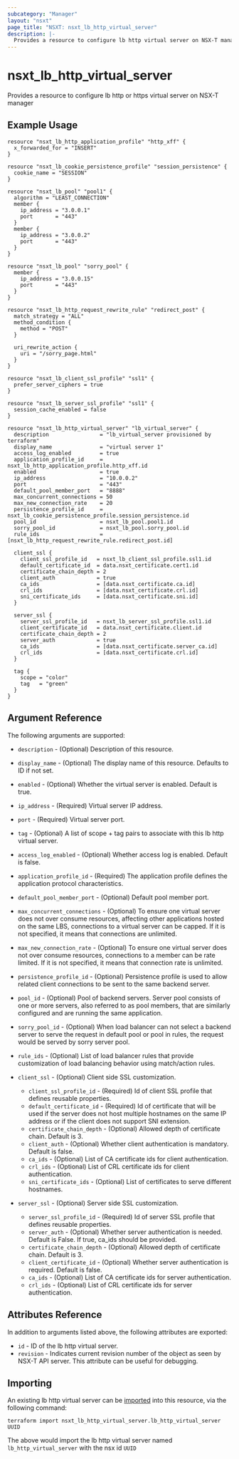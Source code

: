 ```yaml
---
subcategory: "Manager"
layout: "nsxt"
page_title: "NSXT: nsxt_lb_http_virtual_server"
description: |-
  Provides a resource to configure lb http virtual server on NSX-T manager
---
```


# nsxt_lb_http_virtual_server

Provides a resource to configure lb http or https virtual server on NSX-T manager

## Example Usage

```hcl
resource "nsxt_lb_http_application_profile" "http_xff" {
  x_forwarded_for = "INSERT"
}

resource "nsxt_lb_cookie_persistence_profile" "session_persistence" {
  cookie_name = "SESSION"
}

resource "nsxt_lb_pool" "pool1" {
  algorithm = "LEAST_CONNECTION"
  member {
    ip_address = "3.0.0.1"
    port       = "443"
  }
  member {
    ip_address = "3.0.0.2"
    port       = "443"
  }
}

resource "nsxt_lb_pool" "sorry_pool" {
  member {
    ip_address = "3.0.0.15"
    port       = "443"
  }
}

resource "nsxt_lb_http_request_rewrite_rule" "redirect_post" {
  match_strategy = "ALL"
  method_condition {
    method = "POST"
  }

  uri_rewrite_action {
    uri = "/sorry_page.html"
  }
}

resource "nsxt_lb_client_ssl_profile" "ssl1" {
  prefer_server_ciphers = true
}

resource "nsxt_lb_server_ssl_profile" "ssl1" {
  session_cache_enabled = false
}

resource "nsxt_lb_http_virtual_server" "lb_virtual_server" {
  description                = "lb_virtual_server provisioned by terraform"
  display_name               = "virtual server 1"
  access_log_enabled         = true
  application_profile_id     = nsxt_lb_http_application_profile.http_xff.id
  enabled                    = true
  ip_address                 = "10.0.0.2"
  port                       = "443"
  default_pool_member_port   = "8888"
  max_concurrent_connections = 50
  max_new_connection_rate    = 20
  persistence_profile_id     = nsxt_lb_cookie_persistence_profile.session_persistence.id
  pool_id                    = nsxt_lb_pool.pool1.id
  sorry_pool_id              = nsxt_lb_pool.sorry_pool.id
  rule_ids                   = [nsxt_lb_http_request_rewrite_rule.redirect_post.id]

  client_ssl {
    client_ssl_profile_id   = nsxt_lb_client_ssl_profile.ssl1.id
    default_certificate_id  = data.nsxt_certificate.cert1.id
    certificate_chain_depth = 2
    client_auth             = true
    ca_ids                  = [data.nsxt_certificate.ca.id]
    crl_ids                 = [data.nsxt_certificate.crl.id]
    sni_certificate_ids     = [data.nsxt_certificate.sni.id]
  }

  server_ssl {
    server_ssl_profile_id   = nsxt_lb_server_ssl_profile.ssl1.id
    client_certificate_id   = data.nsxt_certificate.client.id
    certificate_chain_depth = 2
    server_auth             = true
    ca_ids                  = [data.nsxt_certificate.server_ca.id]
    crl_ids                 = [data.nsxt_certificate.crl.id]
  }

  tag {
    scope = "color"
    tag   = "green"
  }
}
```

## Argument Reference

The following arguments are supported:

* `description` - (Optional) Description of this resource.
* `display_name` - (Optional) The display name of this resource. Defaults to ID if not set.
* `enabled` - (Optional) Whether the virtual server is enabled. Default is true.
* `ip_address` - (Required) Virtual server IP address.
* `port` - (Required) Virtual server port.
* `tag` - (Optional) A list of scope + tag pairs to associate with this lb http virtual server.
* `access_log_enabled` - (Optional) Whether access log is enabled. Default is false.
* `application_profile_id` - (Required) The application profile defines the application protocol characteristics.
* `default_pool_member_port` - (Optional) Default pool member port.
* `max_concurrent_connections` - (Optional) To ensure one virtual server does not over consume resources, affecting other applications hosted on the same LBS, connections to a virtual server can be capped. If it is not specified, it means that connections are unlimited.
* `max_new_connection_rate` - (Optional) To ensure one virtual server does not over consume resources, connections to a member can be rate limited. If it is not specified, it means that connection rate is unlimited.
* `persistence_profile_id` - (Optional) Persistence profile is used to allow related client connections to be sent to the same backend server.
* `pool_id` - (Optional) Pool of backend servers. Server pool consists of one or more servers, also referred to as pool members, that are similarly configured and are running the same application.
* `sorry_pool_id` - (Optional) When load balancer can not select a backend server to serve the request in default pool or pool in rules, the request would be served by sorry server pool.
* `rule_ids` - (Optional) List of load balancer rules that provide customization of load balancing behavior using match/action rules.
* `client_ssl` - (Optional) Client side SSL customization.
  * `client_ssl_profile_id` - (Required) Id of client SSL profile that defines reusable properties.
  * `default_certificate_id` - (Required) Id of certificate that will be used if the server does not host     multiple hostnames on the same IP address or if the client does not support SNI extension.
  * `certificate_chain_depth` - (Optional) Allowed depth of certificate chain. Default is 3.
  * `client_auth` - (Optional) Whether client authentication is mandatory. Default is false.
  * `ca_ids` - (Optional) List of CA certificate ids for client authentication.
  * `crl_ids` - (Optional) List of CRL certificate ids for client authentication.
  * `sni_certificate_ids` - (Optional) List of certificates to serve different hostnames.

* `server_ssl` - (Optional) Server side SSL customization.
  * `server_ssl_profile_id` - (Required) Id of server SSL profile that defines reusable properties.
  * `server_auth` - (Optional) Whether server authentication is needed. Default is False. If true, ca_ids should be provided.
  * `certificate_chain_depth` - (Optional) Allowed depth of certificate chain. Default is 3.
  * `client_certificate_id` - (Optional) Whether server authentication is required. Default is false.
  * `ca_ids` - (Optional) List of CA certificate ids for server authentication.
  * `crl_ids` - (Optional) List of CRL certificate ids for server authentication.


## Attributes Reference

In addition to arguments listed above, the following attributes are exported:

* `id` - ID of the lb http virtual server.
* `revision` - Indicates current revision number of the object as seen by NSX-T API server. This attribute can be useful for debugging.


## Importing

An existing lb http virtual server can be [imported][docs-import] into this resource, via the following command:

[docs-import]: https://www.terraform.io/cli/import

```
terraform import nsxt_lb_http_virtual_server.lb_http_virtual_server UUID
```

The above would import the lb http virtual server named `lb_http_virtual_server` with the nsx id `UUID`
